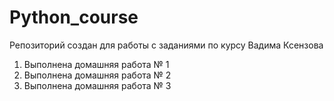 # Python_course
Репозиторий создан для работы с заданиями по курсу Вадима Ксензова
1. Выполнена домашняя работа № 1
2. Выполнена домашняя работа № 2
3. Выполнена домашняя работа № 3
